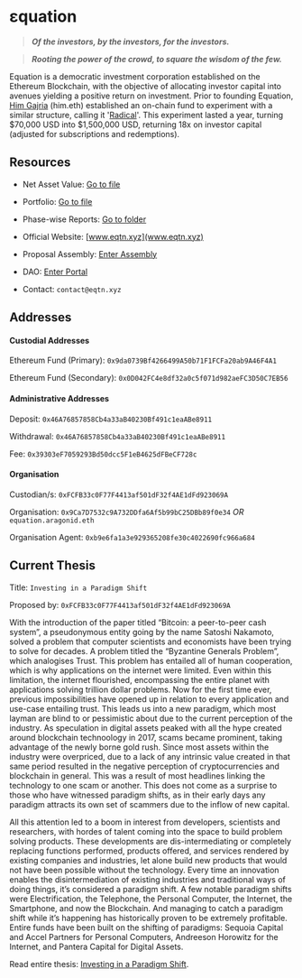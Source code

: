 # εquation

> ***Of the investors, by the investors, for the investors.***

> ***Rooting the power of the crowd, to square the wisdom of the few.***

Equation is a democratic investment corporation established on the Ethereum Blockchain, with the objective of allocating investor capital into avenues yielding a positive return on investment. Prior to founding Equation, [Him Gajria](www.himgajria.com) (him.eth) established an on-chain fund to experiment with a similar structure, calling it '[Radical](www.rdcl.xyz)'. This experiment lasted a year, turning $70,000 USD into $1,500,000 USD, returning 18x on investor capital (adjusted for subscriptions and redemptions).


## Resources

- Net Asset Value: [Go to file](https://github.com/eqtn/Repository/blob/main/NAV.md)

- Portfolio: [Go to file](https://github.com/eqtn/Repository/blob/main/Portfolio.md)

- Phase-wise Reports: [Go to folder](https://github.com/eqtn/Repository/tree/main/Reports)

- Official Website: [www.eqtn.xyz](www.eqtn.xyz)

- Proposal Assembly: [Enter Assembly](https://github.com/eqtn/Repository/issues)

- DAO: [Enter Portal](https://client.aragon.org/#/equation.aragonid.eth)

- Contact: `contact@eqtn.xyz`


## Addresses

#### Custodial Addresses

Ethereum Fund (Primary): `0x9da0739Bf4266499A50b71F1FCFa20ab9A46F4A1`

Ethereum Fund (Secondary): `0x0D042FC4e8df32a0c5f071d982aeFC3D50C7EB56`

#### Administrative Addresses

Deposit: `0x46A76857858Cb4a33aB40230Bf491c1eaABe8911`

Withdrawal: `0x46A76857858Cb4a33aB40230Bf491c1eaABe8911`

Fee: `0x39303eF7059293Bd50dcc5F1eB4625dFBeCF728c`

#### Organisation

Custodian/s: `0xFCFB33c0F77F4413af501dF32f4AE1dFd923069A`

Organisation: `0x9Ca7D7532c9A732DDfa6Af5b99bC25DBb89f0e34` *OR* `equation.aragonid.eth`

Organisation Agent: `0xb9e6fa1a3e929365208fe30c4022690fc966a684`


## Current Thesis

Title: `Investing in a Paradigm Shift`

Proposed by: `0xFCFB33c0F77F4413af501dF32f4AE1dFd923069A`

With the introduction of the paper titled “Bitcoin: a peer-to-peer cash system”, a pseudonymous entity going by the name Satoshi Nakamoto, solved a problem that computer scientists and economists have been trying to solve for decades. A problem titled the “Byzantine Generals Problem”, which analogises Trust. This problem has entailed all of human cooperation, which is why applications on the internet were limited. Even within this limitation, the internet flourished, encompassing the entire planet with applications solving trillion dollar problems. Now for the first time ever, previous impossibilities have opened up in relation to every application and use-case entailing trust. This leads us into a new paradigm, which most layman are blind to or pessimistic about due to the current perception of the industry.
As speculation in digital assets peaked with all the hype created around blockchain technoology in 2017, scams became prominent, taking advantage of the newly borne gold rush. Since most assets within the industry were overpriced, due to a lack of any intrinsic value created in that same period resulted in the negative perception of cryptocurrencies and blockchain in general. This was a result of most headlines linking the technology to one scam or another. This does not come as a surprise to those who have witnessed paradigm shifts, as in their early days any paradigm attracts its own set of scammers due to the inflow of new capital.

All this attention led to a boom in interest from developers, scientists and researchers, with hordes of talent coming into the space to build problem solving products. These developments are dis-intermediating or completely replacing functions performed, products offered, and services rendered by existing companies and industries, let alone build new products that would not have been possible without the technology. Every time an innovation enables the disintermediation of existing industries and traditional ways of doing things, it’s considered a paradigm shift. A few notable paradigm shifts were Electrification, the Telephone, the Personal Computer, the Internet, the Smartphone, and now the Blockchain. And managing to catch a paradigm shift while it’s happening has historically proven to be extremely profitable. Entire funds have been built on the shifting of paradigms: Sequoia Capital and Accel Partners for Personal Computers, Andreeson Horowitz for the Internet, and Pantera Capital for Digital Assets.

Read entire thesis: [Investing in a Paradigm Shift](https://www.himgajria.com/writings/cryptothesis).
